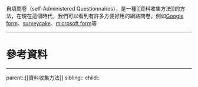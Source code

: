 自填問卷（self-Administered Questionnaires），是一種[[資料收集方法]]的方法，在現在這個時代，我們可以看到有許多方便好用的網路問卷，例如[Google form](https://docs.google.com/forms/u/0/)、[surveycake](https://www.surveycake.com)、[microsoft form](https://www.microsoft.com/zh-tw/microsoft-365/online-surveys-polls-quizzes)等

- - -
# 參考資料

- - -
parent::[[資料收集方法]]
sibling::
child::